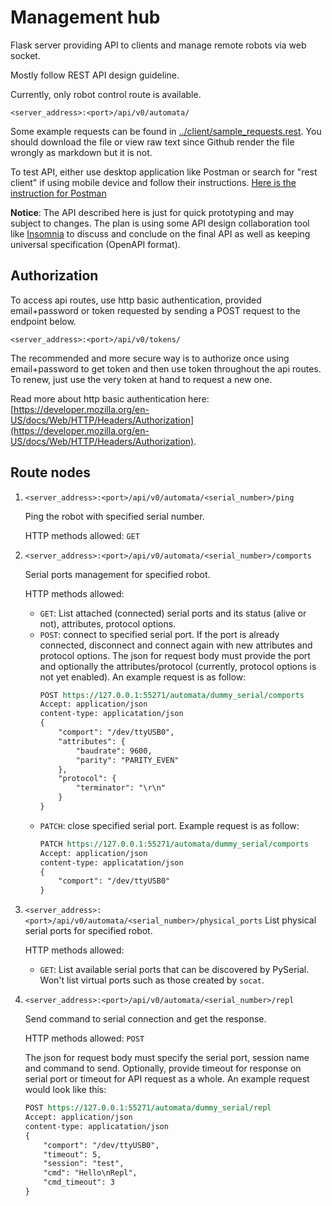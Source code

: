 # Management hub

Flask server providing API to clients and manage remote robots via web socket.

Mostly follow REST API design guideline.

Currently, only robot control route is available.

```
<server_address>:<port>/api/v0/automata/
```

Some example requests can be found in [../client/sample_requests.rest](../client/sample_requests.rest). You should download the file or view raw text since Github render the file wrongly as markdown but it is not.

To test API, either use desktop application like Postman or search for "rest client" if using mobile device and follow their instructions. [Here is the instruction for Postman](https://learning.postman.com/docs/sending-requests/requests/#creating-requests)

**Notice**: The API described here is just for quick prototyping and may subject to changes. The plan is using some API design collaboration tool like [Insomnia](https://insomnia.rest/) to discuss and conclude on the final API as well as keeping universal specification (OpenAPI format).

## Authorization

To access api routes, use http basic authentication, provided email+password or token requested by sending a POST request to the endpoint below.

```
<server_address>:<port>/api/v0/tokens/
```

The recommended and more secure way is to authorize once using email+password to get token and then use token throughout the api routes. To renew, just use the very token at hand to request a new one.

Read more about http basic authentication here: [https://developer.mozilla.org/en-US/docs/Web/HTTP/Headers/Authorization](https://developer.mozilla.org/en-US/docs/Web/HTTP/Headers/Authorization).

## Route nodes

1. `<server_address>:<port>/api/v0/automata/<serial_number>/ping`

    Ping the robot with specified serial number.

    HTTP methods allowed: `GET`

2. `<server_address>:<port>/api/v0/automata/<serial_number>/comports`

    Serial ports management for specified robot.

    HTTP methods allowed:

    - `GET`: List attached (connected) serial ports and its status (alive or not), attributes, protocol options.
    - `POST`: connect to specified serial port. If the port is already connected, disconnect and connect again with new attributes and protocol options. The json for request body must provide the port and optionally the attributes/protocol (currently, protocol options is not yet enabled). An example request is as follow:
        ```rest
        POST https://127.0.0.1:55271/automata/dummy_serial/comports
        Accept: application/json
        content-type: applicatation/json
        {
            "comport": "/dev/ttyUSB0",
            "attributes": {
                "baudrate": 9600,
                "parity": "PARITY_EVEN"
            },
            "protocol": {
                "terminator": "\r\n"
            }
        }
        ```
    - `PATCH`: close specified serial port. Example request is as follow:
        ```rest
        PATCH https://127.0.0.1:55271/automata/dummy_serial/comports
        Accept: application/json
        content-type: applicatation/json
        {
            "comport": "/dev/ttyUSB0"
        }
        ```

3. `<server_address>:<port>/api/v0/automata/<serial_number>/physical_ports`
    List physical serial ports for specified robot.

    HTTP methods allowed:

    - `GET`: List available serial ports that can be discovered by PySerial. Won't list virtual ports such as those created by `socat`.

4. `<server_address>:<port>/api/v0/automata/<serial_number>/repl`

    Send command to serial connection and get the response.

    HTTP methods allowed: `POST`

    The json for request body must specify the serial port, session name and command to send. Optionally, provide timeout for response on serial port or timeout for API request as a whole. An example request would look like this:

    ```rest
    POST https://127.0.0.1:55271/automata/dummy_serial/repl
    Accept: application/json
    content-type: applicatation/json
    {
        "comport": "/dev/ttyUSB0",
        "timeout": 5,
        "session": "test",
        "cmd": "Hello\nRepl",
        "cmd_timeout": 3
    }
    ```
